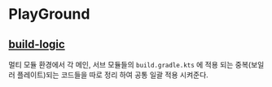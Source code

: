 # PlayGround

## [build-logic](./build-logic/README.md) 

 멀티 모듈 환경에서 각 메인, 서브 모듈들의 `build.gradle.kts` 에 적용 되는 중복(보일러 플레이트)되는 코드들을 따로 정리 하여 공통 일괄 적용 시켜준다. 